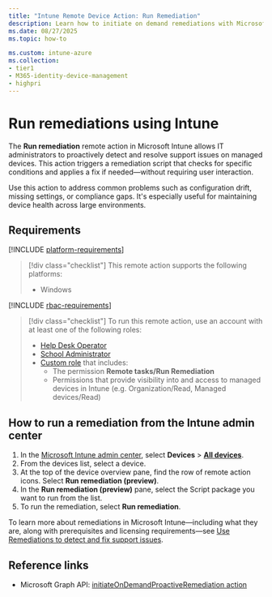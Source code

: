 ```yaml
---
title: "Intune Remote Device Action: Run Remediation"
description: Learn how to initiate on demand remediations with Microsoft Intune.
ms.date: 08/27/2025
ms.topic: how-to

ms.custom: intune-azure
ms.collection:
- tier1
- M365-identity-device-management
- highpri
---
```


# Run remediations using Intune

The **Run remediation** remote action in Microsoft Intune allows IT administrators to proactively detect and resolve support issues on managed devices. This action triggers a remediation script that checks for specific conditions and applies a fix if needed—without requiring user interaction.

Use this action to address common problems such as configuration drift, missing settings, or compliance gaps. It's especially useful for maintaining device health across large environments.

## Requirements

[!INCLUDE [platform-requirements](../includes/h3/platform-requirements.md)]

> [!div class="checklist"]
> This remote action supports the following platforms:
>
> - Windows

[!INCLUDE [rbac-requirements](../includes/h3/rbac-requirements.md)]

> [!div class="checklist"]
> To run this remote action, use an account with at least one of the following roles:
>
> - [Help Desk Operator][INT-R1]
> - [School Administrator][INT-R2]
> - [Custom role][INT-RC] that includes:
>   - The permission **Remote tasks/Run Remediation**
>   - Permissions that provide visibility into and access to managed devices in Intune (e.g. Organization/Read, Managed devices/Read)

## How to run a remediation from the Intune admin center

1. In the [Microsoft Intune admin center][INT-AC], select **Devices** > [**All devices**][INT-ALLD].
1. From the devices list, select a device.
1. At the top of the device overview pane, find the row of remote action icons. Select **Run remediation (preview)**.
1. In the **Run remediation (preview)** pane, select the Script package you want to run from the list.
1. To run the remediation, select **Run remediation**.

To learn more about remediations in Microsoft Intune—including what they are, along with prerequisites and licensing requirements—see [Use Remediations to detect and fix support issues][LEARN-1].

## Reference links

- Microsoft Graph API: [initiateOnDemandProactiveRemediation action][GRAPH-1]

<!--links-->

<!-- admin center links -->

[INT-AC]: https://go.microsoft.com/fwlink/?linkid=2109431
[INT-ALLD]: https://go.microsoft.com/fwlink/?linkid=2333814

<!-- role links -->

[INT-R1]: /intune/intune-service/fundamentals/role-based-access-control-reference#help-desk-operator
[INT-R2]: /intune/intune-service/fundamentals/role-based-access-control-reference#school-administrator
[INT-RC]: /intune/intune-service/fundamentals/create-custom-role

<!-- API links -->

[GRAPH-1]: /graph/api/intune-devices-manageddevice-initiateondemandproactiveremediation

[LEARN-1]: ../fundamentals/remediations.md
